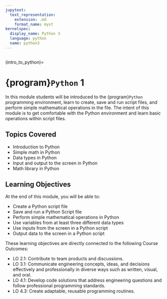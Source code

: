 ```yaml
---
jupytext:
  text_representation:
    extension: .md
    format_name: myst
kernelspec:
  display_name: Python 3
  language: python
  name: python3
---
```

```{include} ../macros.md
```

(intro_to_python)=
# {program}`Python` 1

In this module students will be introduced to the {program}`Python` programming
environment, learn to create, save and run script files, and perform simple
mathematical operations in the file.  The intent of this module is to get
comfortable with the Python environment and learn basic operations within script
files.

## Topics Covered

- Introduction to Python
- Simple math in Python
- Data types in Python
- Input and output to the screen in Python
- Math library in Python

## Learning Objectives

At the end of this module, you will be able to:

- Create a Python script file
- Save and run a Python Script file
- Perform simple mathematical operations in Python
- Use variables from at least three different data types
- Use inputs from the screen in a Python script
- Output data to the screen in a Python script

These learning objectives are directly connected to the following Course Outcomes: 

- LO 2.1: Contribute to team products and discussions. 
- LO 3.1: Communicate engineering concepts, ideas, and decisions effectively and professionally in diverse ways such as written, visual, and oral. 
- LO 4.1: Develop code solutions that address engineering questions and follow professional programming standards.
- LO 4.3: Create adaptable, reusable programming routines. 
